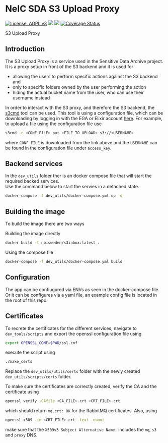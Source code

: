 # NeIC SDA S3 Upload Proxy

[![License: AGPL v3](https://img.shields.io/badge/License-AGPLv3-orange.svg)](https://www.gnu.org/licenses/agpl-3.0)
![](https://github.com/NBISweden/S3-Upload-Proxy/workflows/static%20check/badge.svg)
![](https://github.com/NBISweden/S3-Upload-Proxy/workflows/Go%20tests/badge.svg)
[![Coverage Status](https://coveralls.io/repos/github/NBISweden/S3-Upload-Proxy/badge.svg?branch=master)](https://coveralls.io/github/NBISweden/S3-Upload-Proxy?branch=master)

S3 Upload Proxy

## Introduction
The S3 Upload Proxy is a service used in the Sensitive Data Archive project. It is a proxy setup in front of the S3 backend and it is used for
- allowing the users to perform specific actions against the S3 backend and
- only to specific folders owned by the user performing the action
- hiding the actual bucket name from the user, who can use their username instead

In order to interact with the S3 proxy, and therefore the S3 backend, the [s3cmd](https://s3tools.org/s3cmd) tool can be used. This tool is using a configuration file, which can be downloading by logging in with the EGA or Elixir account [here](https://login.ega.nbis.se/). For example, to upload a file using the configuration file use

```bash
s3cmd -c <CONF_FILE> put <FILE_TO_UPLOAD> s3://<USERNAME>
```
where `CONF_FILE` is downloaded from the link above and the `USERNAME` can be found in the configuration file under `access_key`.

## Backend services

In the `dev_utils` folder ther is an docker compose file that will start the required backed services.  
Use the command below to start the servies in a detached state.

```sh
docker-compose -f dev_utils/docker-compose.yml up -d
```

## Building the image

To build the image there are two ways

Building the image directly

```sh
docker build -t nbisweden/s3inbox:latest .
```

Using the compose file

```sh
docker-compose -f dev_utils/docker-compose.yml build
```

## Configuration

The app can be confiugured via ENVs as seen in the docker-compose file. Or it can be configures via a yaml file, an example config file is located in the root of this repo.

## Certificates
To recrete the certificates for the different services, navigate to `dev_tools/scripts` and export the openssl configuration file using
```sh
export OPENSSL_CONF=$PWD/ssl.cnf
```
 execute the script using
```sh
./make_certs
```
Replace the `dev_utils/utils/certs` folder with the newly created `dev_utils/scripts/certs` folder.

To make sure the certificates are correctly created, verify the CA and the certificate using
```sh
openssl verify -CAfile <CA_FILE>.crt <CRT_FILE>.crt 
```
which should return `mq.crt: OK` for the RabbitMQ certificates. Also, using
```sh
openssl x509 -in <CRT_FILE>.crt -text -noout
```
make sure that the `X509v3 Subject Alternative Name:` includes the `mq`, `s3` and `proxy` DNS.